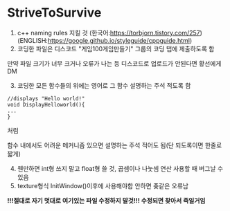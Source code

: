 # StriveToSurvive
1. c++ naming rules 지킬 것 (한국어:<https://torbjorn.tistory.com/257>) (ENGLISH:<https://google.github.io/styleguide/cppguide.html>)
2. 코딩한 파일은 디스코드 "게임100게임만들기" 그룹의 코딩 탭에 제출하도록 함

만약 파일 크기가 너무 크거나 오류가 나는 등 디스코드로 업로드가 안된다면 황선에게 DM

3. 코딩한 모든 함수들의 위에는 영어로 그 함수 설명하는 주석 적도록 함
```
//displays "Hello world!"
void DisplayHelloworld(){
...
}
```
처럼

함수 내에서도 어려운 메커니즘 있으면 설명하는 주석 적어도 됨(단 되도록이면 한줄로 짧게)

4. 웬만하면 int형 쓰지 말고 float형 쓸 것, 곱셈이나 나눗셈 연산 사용할 때 버그날 수 있음
5. texture형식 InitWindow()이후에 사용해야함 안하면 좆같은 오류남

**!!!절대로 자기 멋대로 여기있는 파일 수정하지 말것!!! 수정되면 찾아서 죽일거임**
